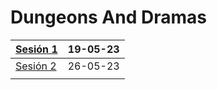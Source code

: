 # Dungeons And Dramas

| [Sesión 1](Sesiones/Sesión%201.md) | 19-05-23 |
| ---------------------------------- | -------- |
| [Sesión 2](Sesiones/Sesión%202.md) | 26-05-23 |
|                                    |          |
